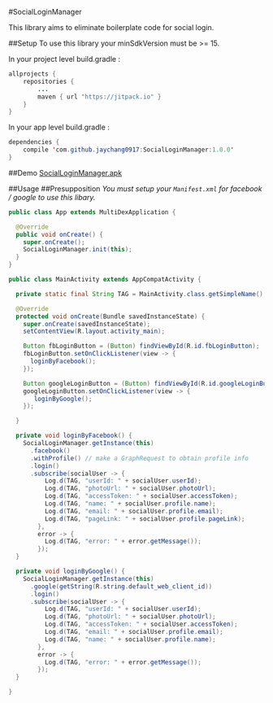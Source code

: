 #SocialLoginManager

This library aims to eliminate boilerplate code for social login.

##Setup
To use this library your minSdkVersion must be >= 15.

In your project level build.gradle :

```java
allprojects {
    repositories {
        ...
        maven { url "https://jitpack.io" }
    }
}
```

In your app level build.gradle :

```java
dependencies {
    compile 'com.github.jaychang0917:SocialLoginManager:1.0.0'
}
```

##Demo
[SocialLoginManager.apk](https://github.com/jaychang0917/SocialLoginManager/raw/master/SocialLoginManager.apk)

##Usage
##Presupposition
*You must setup your `Manifest.xml` for facebook / google to use this libary.*

```java
public class App extends MultiDexApplication {

  @Override
  public void onCreate() {
    super.onCreate();
    SocialLoginManager.init(this);
  }
}
```
```java
public class MainActivity extends AppCompatActivity {

  private static final String TAG = MainActivity.class.getSimpleName();

  @Override
  protected void onCreate(Bundle savedInstanceState) {
    super.onCreate(savedInstanceState);
    setContentView(R.layout.activity_main);

    Button fbLoginButton = (Button) findViewById(R.id.fbLoginButton);
    fbLoginButton.setOnClickListener(view -> {
      loginByFacebook();
    });

    Button googleLoginButton = (Button) findViewById(R.id.googleLoginButton);
    googleLoginButton.setOnClickListener(view -> {
       loginByGoogle();
    });

  }

  private void loginByFacebook() {
    SocialLoginManager.getInstance(this)
      .facebook()
      .withProfile() // make a GraphRequest to obtain profile info
      .login()
      .subscribe(socialUser -> {
          Log.d(TAG, "userId: " + socialUser.userId);
          Log.d(TAG, "photoUrl: " + socialUser.photoUrl);
          Log.d(TAG, "accessToken: " + socialUser.accessToken);
          Log.d(TAG, "name: " + socialUser.profile.name);
          Log.d(TAG, "email: " + socialUser.profile.email);
          Log.d(TAG, "pageLink: " + socialUser.profile.pageLink);
        },
        error -> {
          Log.d(TAG, "error: " + error.getMessage());
        });
  }

  private void loginByGoogle() {
    SocialLoginManager.getInstance(this)
      .google(getString(R.string.default_web_client_id))
      .login()
      .subscribe(socialUser -> {
          Log.d(TAG, "userId: " + socialUser.userId);
          Log.d(TAG, "photoUrl: " + socialUser.photoUrl);
          Log.d(TAG, "accessToken: " + socialUser.accessToken);
          Log.d(TAG, "email: " + socialUser.profile.email);
          Log.d(TAG, "name: " + socialUser.profile.name);
        },
        error -> {
          Log.d(TAG, "error: " + error.getMessage());
        });
  }

}

```
